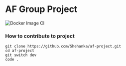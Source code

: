 # AF Group Project 
![Docker Image CI](https://github.com/Shehanka/af-project/workflows/Docker%20Image%20CI/badge.svg)

### How to contribute to project 
```
git clone https://github.com/Shehanka/af-project.git
cd af-project
git switch dev
code .
```